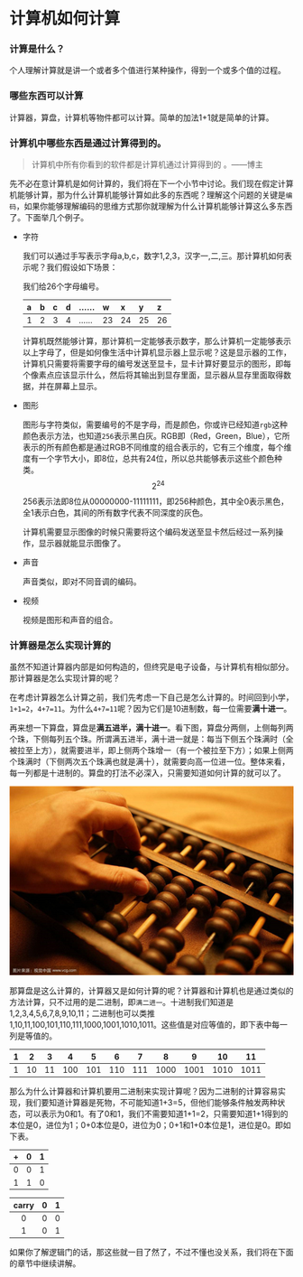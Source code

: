 # 计算机如何计算





### 计算是什么？

个人理解计算就是讲一个或者多个值进行某种操作，得到一个或多个值的过程。

[计算（英语：Calculation）是一种将“单一或多个的输入值”转换为“单一或多个的结果”的一种思考过程。]: https://zh.wikipedia.org/wiki/%E8%AE%A1%E7%AE%97	"Wikipedia"

### 哪些东西可以计算

计算器，算盘，计算机等物件都可以计算。简单的加法1+1就是简单的计算。



### 计算机中哪些东西是通过计算得到的。

> 计算机中所有你看到的软件都是计算机通过计算得到的 。——博主
>



先不必在意计算机是如何计算的，我们将在下一个小节中讨论。我们现在假定计算机能够计算，那为什么计算机能够计算如此多的东西呢？理解这个问题的关键是`编码`，如果你能够理解编码的思维方式那你就理解为什么计算机能够计算这么多东西了。下面举几个例子。



* 字符

  我们可以通过手写表示字母a,b,c，数字1,2,3，汉字一,二,三。那计算机如何表示呢？我们假设如下场景：

  我们给26个字母编号。

  | a    | b    | c    | d    | ……   | w    | x    | y    | z    |
  | ---- | ---- | ---- | ---- | ---- | ---- | ---- | ---- | ---- |
  | 1    | 2    | 3    | 4    | ……   | 23   | 24   | 25   | 26   |

  计算机既然能够计算，那计算机一定能够表示数字，那么计算机一定能够表示以上字母了，但是如何像生活中计算机显示器上显示呢？这是显示器的工作，计算机只需要将需要字母的编号发送至显卡，显卡计算好要显示的图形，即每个像素点应该显示什么，然后将其输出到显存里面，显示器从显存里面取得数据，并在屏幕上显示。

* 图形

  图形与字符类似，需要编号的不是字母，而是颜色，你或许已经知道`rgb`这种颜色表示方法，也知道`256`表示黑白灰。RGB即（Red，Green，Blue），它所表示的所有颜色都是通过RGB不同维度的组合表示的，它有三个维度，每个维度有一个字节大小，即8位，总共有24位，所以总共能够表示这些个颜色种类。
  $$
  2^24
  $$
  256表示法即8位从00000000-11111111，即256种颜色，其中全0表示黑色，全1表示白色，其间的所有数字代表不同深度的灰色。

  计算机需要显示图像的时候只需要将这个编码发送至显卡然后经过一系列操作，显示器就能显示图像了。

* 声音

  声音类似，即对不同音调的编码。

* 视频

  视频是图形和声音的组合。



### 计算器是怎么实现计算的

虽然不知道计算器内部是如何构造的，但终究是电子设备，与计算机有相似部分。那计算器是怎么实现计算的呢？



在考虑计算器怎么计算之前，我们先考虑一下自己是怎么计算的。时间回到小学，`1+1=2`，`4+7=11`。为什么`4+7=11`呢？因为它们是10进制数，每一位需要**满十进一**。



再来想一下算盘，算盘是**满五进半，满十进一**。看下图，算盘分两侧，上侧每列两个珠，下侧每列五个珠。所谓满五进半，满十进一就是：每当下侧五个珠满时（全被拉至上方），就需要进半，即上侧两个珠增一（有一个被拉至下方）；如果上侧两个珠满时（下侧两次五个珠满也就是满十），就需要向高一位进一位。整体来看，每一列都是十进制的。算盘的打法不必深入，只需要知道如何计算的就可以了。

![](../pics/算盘.jpg)



那算盘是这么计算的，计算器又是如何计算的呢？计算器和计算机也是通过类似的方法计算，只不过用的是二进制，即`满二进一`。十进制我们知道是1,2,3,4,5,6,7,8,9,10,11；二进制也可以类推1,10,11,100,101,110,111,1000,1001,1010,1011。这些值是对应等值的，即下表中每一列是等值的。



| 1    | 2    | 3    | 4    | 5    | 6    | 7    | 8    | 9    | 10   | 11   |
| ---- | ---- | ---- | ---- | ---- | ---- | ---- | ---- | ---- | ---- | ---- |
| 1    | 10   | 11   | 100  | 101  | 110  | 111  | 1000 | 1001 | 1010 | 1011 |



那么为什么计算器和计算机要用二进制来实现计算呢？因为二进制的计算容易实现，我们要知道计算器是死物，不可能知道1+3=5，但他们能够条件触发两种状态，可以表示为0和1。有了0和1，我们不需要知道1+1=2，只需要知道1+1得到的本位是0，进位为1；0+0本位是0，进位为0；0+1和1+0本位是1，进位是0。即如下表。



|  +   |  0   |  1   |
| :--: | :--: | :--: |
|  0   |  0   |  1   |
|  1   |  1   |  0   |

| carry |  0   |  1   |
| :---: | :--: | :--: |
|   0   |  0   |  0   |
|   1   |  0   |  1   |

[^carry]: 即进位



如果你了解逻辑门的话，那这些就一目了然了，不过不懂也没关系，我们将在下面的章节中继续讲解。